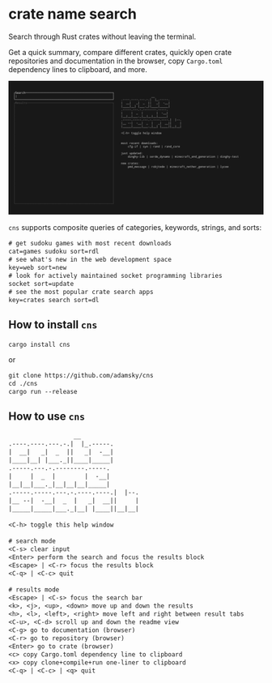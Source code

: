 # crate name search

Search through Rust crates without leaving the terminal.

Get a quick summary, compare different crates, quickly open crate
repositories and documentation in the browser, copy `Cargo.toml` dependency
lines to clipboard, and more. 

![](.github/cns_demo.gif)

`cns` supports composite queries of categories, keywords, strings, and sorts:
```text
# get sudoku games with most recent downloads
cat=games sudoku sort=rdl
# see what's new in the web development space
key=web sort=new
# look for actively maintained socket programming libraries
socket sort=update
# see the most popular crate search apps
key=crates search sort=dl 
```


## How to install `cns`

```
cargo install cns
```

or

```
git clone https://github.com/adamsky/cns
cd ./cns
cargo run --release
```


## How to use `cns`

```
                  __
.----.----.---.-.|  |_.-----.
|  __|   _|  _  ||   _|  -__|
|____|__| |___._||____|_____|
.-----.---.-.--------.-----.
|     |  _  |        |  -__|
|__|__|___._|__|__|__|_____|
.-----.-----.---.-.----.----.|  |--.
|__ --|  -__|  _  |   _|  __||     |
|_____|_____|___._|__| |____||__|__|

<C-h> toggle this help window

# search mode
<C-s> clear input
<Enter> perform the search and focus the results block
<Escape> | <C-r> focus the results block
<C-q> | <C-c> quit

# results mode
<Escape> | <C-s> focus the search bar
<k>, <j>, <up>, <down> move up and down the results
<h>, <l>, <left>, <right> move left and right between result tabs
<C-u>, <C-d> scroll up and down the readme view
<C-g> go to documentation (browser)
<C-r> go to repository (browser)
<Enter> go to crate (browser)
<c> copy Cargo.toml dependency line to clipboard
<x> copy clone+compile+run one-liner to clipboard
<C-q> | <C-c> | <q> quit
```  